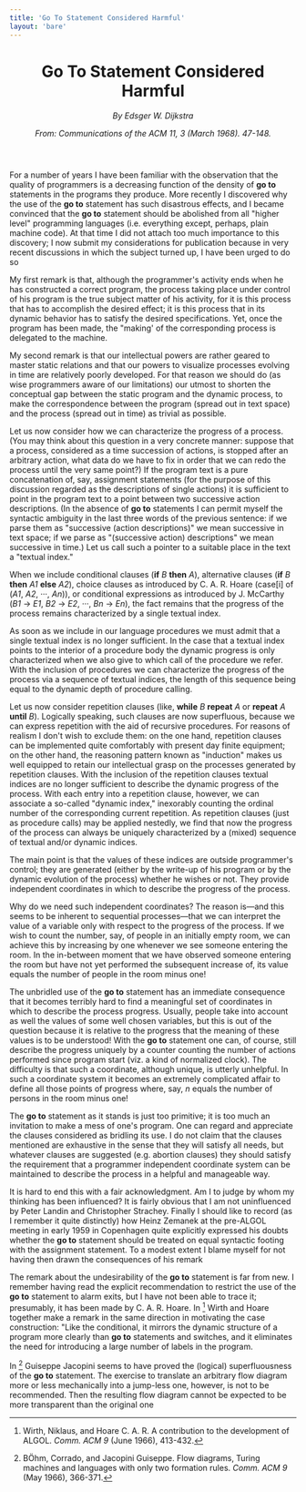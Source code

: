 ```yaml
---
title: 'Go To Statement Considered Harmful'
layout: 'bare'
---
```


<header style="text-align:center">
<h1>Go To Statement Considered Harmful</h1>
<p><i>By Edsger W. Dijkstra</i></p>
<p><i>From: Communications of the ACM 11, 3 (March 1968). 47-148.</i></p>
</header>

For a number of years I have been familiar with the observation that the quality
of programmers is a decreasing function of the density of **go to** statements
in the programs they produce. More recently I discovered why the use of the **go
to** statement has such disastrous effects, and I became convinced that the **go
to** statement should be abolished from all "higher level" programming languages
(i.e. everything except, perhaps, plain machine code). At that time I did not
attach too much importance to this discovery; I now submit my considerations for
publication because in very recent discussions in which the subject turned up, I
have been urged to do so

My first remark is that, although the programmer's activity ends when he has
constructed a correct program, the process taking place under control of his
program is the true subject matter of his activity, for it is this process that
has to accomplish the desired effect; it is this process that in its dynamic
behavior has to satisfy the desired specifications. Yet, once the program has
been made, the "making' of the corresponding process is delegated to the
machine.

My second remark is that our intellectual powers are rather geared to master
static relations and that our powers to visualize processes evolving in time are
relatively poorly developed. For that reason we should do (as wise programmers
aware of our limitations) our utmost to shorten the conceptual gap between the
static program and the dynamic process, to make the correspondence between the
program (spread out in text space) and the process (spread out in time) as
trivial as possible.

Let us now consider how we can characterize the progress of a process. (You may
think about this question in a very concrete manner: suppose that a process,
considered as a time succession of actions, is stopped after an arbitrary
action, what data do we have to fix in order that we can redo the process until
the very same point?) If the program text is a pure concatenation of, say,
assignment statements (for the purpose of this discussion regarded as the
descriptions of single actions) it is sufficient to point in the program text to
a point between two successive action descriptions. (In the absence of **go to**
statements I can permit myself the syntactic ambiguity in the last three words
of the previous sentence: if we parse them as "successive (action descriptions)"
we mean successive in text space; if we parse as "(successive action)
descriptions" we mean successive in time.) Let us call such a pointer to a
suitable place in the text a "textual index."

When we include conditional clauses (**if** *B* **then** *A*), alternative
clauses (**if** *B* **then** *A1* **else** *A2*), choice clauses as introduced
by C. A. R. Hoare (case[i] of (*A1*, *A2*, ···, *An*)), or conditional
expressions as introduced by J. McCarthy (*B1* → *E1*, *B2* → *E2*, ···, *Bn* →
*En*), the fact remains that the progress of the process remains characterized
by a single textual index.

As soon as we include in our language procedures we must admit that a single
textual index is no longer sufficient. In the case that a textual index points
to the interior of a procedure body the dynamic progress is only characterized
when we also give to which call of the procedure we refer. With the inclusion of
procedures we can characterize the progress of the process via a sequence of
textual indices, the length of this sequence being equal to the dynamic depth of
procedure calling.

Let us now consider repetition clauses (like, **while** *B* **repeat** *A* or
**repeat** *A* **until** *B*). Logically speaking, such clauses are now
superfluous, because we can express repetition with the aid of recursive
procedures. For reasons of realism I don't wish to exclude them: on the one
hand, repetition clauses can be implemented quite comfortably with present day
finite equipment; on the other hand, the reasoning pattern known as "induction"
makes us well equipped to retain our intellectual grasp on the processes
generated by repetition clauses. With the inclusion of the repetition clauses
textual indices are no longer sufficient to describe the dynamic progress of the
process. With each entry into a repetition clause, however, we can associate a
so-called "dynamic index," inexorably counting the ordinal number of the
corresponding current repetition. As repetition clauses (just as procedure
calls) may be applied nestedly, we find that now the progress of the process can
always be uniquely characterized by a (mixed) sequence of textual and/or dynamic
indices.

The main point is that the values of these indices are outside programmer's
control; they are generated (either by the write-up of his program or by the
dynamic evolution of the process) whether he wishes or not. They provide
independent coordinates in which to describe the progress of the process.

Why do we need such independent coordinates? The reason is—and this seems to be
inherent to sequential processes—that we can interpret the value of a variable
only with respect to the progress of the process. If we wish to count the
number, say, of people in an initially empty room, we can achieve this by
increasing by one whenever we see someone entering the room. In the in-between
moment that we have observed someone entering the room but have not yet
performed the subsequent increase of, its value equals the number of people in
the room minus one!

The unbridled use of the **go to** statement has an immediate consequence that
it becomes terribly hard to find a meaningful set of coordinates in which to
describe the process progress. Usually, people take into account as well the
values of some well chosen variables, but this is out of the question because it
is relative to the progress that the meaning of these values is to be
understood! With the **go to** statement one can, of course, still describe the
progress uniquely by a counter counting the number of actions performed since
program start (viz. a kind of normalized clock). The difficulty is that such a
coordinate, although unique, is utterly unhelpful. In such a coordinate system
it becomes an extremely complicated affair to define all those points of
progress where, say, *n* equals the number of persons in the room minus one!

The **go to** statement as it stands is just too primitive; it is too much an
invitation to make a mess of one's program. One can regard and appreciate the
clauses considered as bridling its use. I do not claim that the clauses
mentioned are exhaustive in the sense that they will satisfy all needs, but
whatever clauses are suggested (e.g. abortion clauses) they should satisfy the
requirement that a programmer independent coordinate system can be maintained to
describe the process in a helpful and manageable way.

It is hard to end this with a fair acknowledgment. Am I to judge by whom my
thinking has been influenced? It is fairly obvious that I am not uninfluenced by
Peter Landin and Christopher Strachey. Finally I should like to record (as I
remember it quite distinctly) how Heinz Zemanek at the pre-ALGOL meeting in
early 1959 in Copenhagen quite explicitly expressed his doubts whether the **go
to** statement should be treated on equal syntactic footing with the assignment
statement. To a modest extent I blame myself for not having then drawn the
consequences of his remark

The remark about the undesirability of the **go to** statement is far from new.
I remember having read the explicit recommendation to restrict the use of the
**go to** statement to alarm exits, but I have not been able to trace it;
presumably, it has been made by C. A. R. Hoare. In [^1] Wirth and Hoare together
make a remark in the same direction in motivating the case construction: "Like
the conditional, it mirrors the dynamic structure of a program more clearly than
**go to** statements and switches, and it eliminates the need for introducing a
large number of labels in the program.

In [^2] Guiseppe Jacopini seems to have proved the (logical) superfluousness of
the **go to** statement. The exercise to translate an arbitrary flow diagram
more or less mechanically into a jump-less one, however, is not to be
recommended. Then the resulting flow diagram cannot be expected to be more
transparent than the original one

[^1]: Wirth, Niklaus, and Hoare C. A. R. A contribution to the development of
      ALGOL. *Comm. ACM 9* (June 1966), 413-432.

[^2]: BÖhm, Corrado, and Jacopini Guiseppe. Flow diagrams, Turing machines and
      languages with only two formation rules. *Comm. ACM 9* (May 1966), 366-371.
